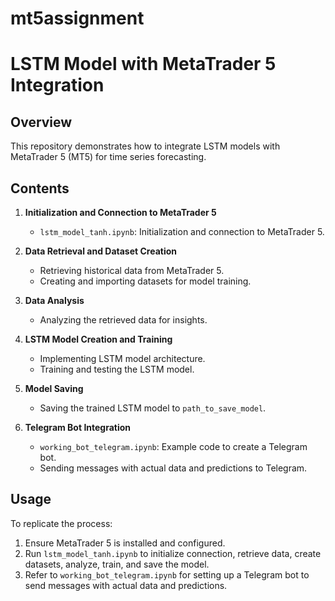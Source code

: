 # mt5assignment
# LSTM Model with MetaTrader 5 Integration

## Overview
This repository demonstrates how to integrate LSTM models with MetaTrader 5 (MT5) for time series forecasting.

## Contents

1. **Initialization and Connection to MetaTrader 5**
   - `lstm_model_tanh.ipynb`: Initialization and connection to MetaTrader 5.

2. **Data Retrieval and Dataset Creation**
   - Retrieving historical data from MetaTrader 5.
   - Creating and importing datasets for model training.

3. **Data Analysis**
   - Analyzing the retrieved data for insights.

4. **LSTM Model Creation and Training**
   - Implementing LSTM model architecture.
   - Training and testing the LSTM model.

5. **Model Saving**
   - Saving the trained LSTM model to `path_to_save_model`.

6. **Telegram Bot Integration**
   - `working_bot_telegram.ipynb`: Example code to create a Telegram bot.
   - Sending messages with actual data and predictions to Telegram.

## Usage
To replicate the process:
1. Ensure MetaTrader 5 is installed and configured.
2. Run `lstm_model_tanh.ipynb` to initialize connection, retrieve data, create datasets, analyze, train, and save the model.
3. Refer to `working_bot_telegram.ipynb` for setting up a Telegram bot to send messages with actual data and predictions.
